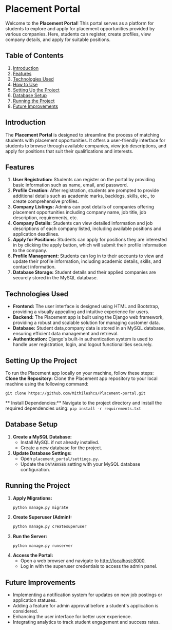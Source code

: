 # Placement Portal
Welcome to the **Placement Portal**! This portal serves as a platform for students to explore and apply for placement opportunities provided by various companies. Here, students can register, create profiles, view company details, and apply for suitable positions.

## Table of Contents
1. [Introduction](#introduction)
2. [Features](#features)
3. [Technologies Used](#technologies-used)
4. [How to Use](#how-to-use)
5. [Setting Up the Project](#setting-up-the-project)
6. [Database Setup](#database-setup)
7. [Running the Project](#running-the-project)
8. [Future Improvements](#future-improvements)


##  Introduction
The **Placement Portal** is designed to streamline the process of matching students with placement opportunities. It offers a user-friendly interface for students to browse through available companies, view job descriptions, and apply for positions that suit their qualifications and interests.

## Features
1. **User Registration:** Students can register on the portal by providing basic information such as name, email, and password.
2. **Profile Creation:** After registration, students are prompted to provide additional details such as academic marks, backlogs, skills, etc., to create comprehensive profiles.
3. **Company Listings:** Admins can post details of companies offering placement opportunities including company name, job title, job description, requirements, etc.
4. **Company Details:** Students can view detailed information and job descriptions of each company listed, including available positions and application deadlines.
5. **Apply for Positions:** Students can apply for positions they are interested in by clicking the apply button, which will submit their profile information to the company.
6. **Profile Management:** Students can log in to their accounts to view and update their profile information, including academic details, skills, and contact information.
7. **Database Storage:** Student details and their applied companies are securely stored in the MySQL database.

## Technologies Used
- **Frontend:** The user interface is designed using HTML and Bootstrap, providing a visually appealing and intuitive experience for users.
- **Backend:** The Placement app is built using the Django web framework, providing a robust and scalable solution for managing customer data.
- **Database:** Student data,company data is stored in an MySQL database, ensuring efficient data management and retrieval.
- **Authentication:**  Django's built-in authentication system is used to handle user registration, login, and logout functionalities securely.

##  Setting Up the Project

To run the Placement app locally on your machine, follow these steps:
**Clone the Repository:** Clone the Placement app repository to your local machine using the following command:

   ```
   git clone https://github.com/Mithileshcs/Placement-portal.git
   ```
 

** Install Dependencies:** Navigate to the project directory and install the required dependencies using:
    ```
    pip install -r requirements.txt
    ```

## Database Setup
1. **Create a MySQL Database:**
    - Install MySQL if not already installed.
    - Create a new database for the project.
2. **Update Database Settings:**
    - Open `placement_portal/settings.py`.
    - Update the `DATABASES` setting with your MySQL database configuration.

## Running the Project
1. **Apply Migrations:**
    ```
    python manage.py migrate
    ```
2. **Create Superuser (Admin):**
    ```bash
    python manage.py createsuperuser
    ```
3. **Run the Server:**
    ```bash
    python manage.py runserver
    ```
4. **Access the Portal:**
    - Open a web browser and navigate to [http://localhost:8000](http://localhost:8000).
    - Log in with the superuser credentials to access the admin panel.


##  Future Improvements
- Implementing a notification system for updates on new job postings or application statuses.
- Adding a feature for admin approval before a student's application is considered.
- Enhancing the user interface for better user experience.
- Integrating analytics to track student engagement and success rates.

